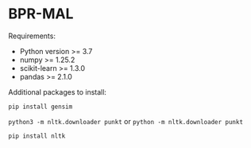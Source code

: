 # BPR-MAL


Requirements:
- Python version >= 3.7
- numpy >= 1.25.2
- scikit-learn >= 1.3.0
- pandas >= 2.1.0

Additional packages to install: 

```pip install gensim```

``` python3 -m nltk.downloader punkt ``` or ```python -m nltk.downloader punkt ```

```pip install nltk ```
